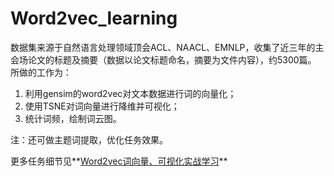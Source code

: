 # Word2vec_learning

数据集来源于自然语言处理领域顶会ACL、NAACL、EMNLP，收集了近三年的主会场论文的标题及摘要（数据以论文标题命名，摘要为文件内容），约5300篇。
所做的工作为：
1. 利用gensim的word2vec对文本数据进行词的向量化；
2. 使用TSNE对词向量进行降维并可视化；
3. 统计词频，绘制词云图。
 
注：还可做主题词提取，优化任务效果。

更多任务细节见**[Word2vec词向量、可视化实战学习](https://zhuanlan.zhihu.com/p/610288225)**
